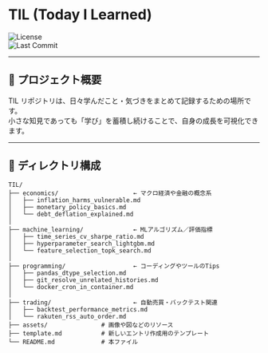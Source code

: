 # TIL (Today I Learned)

![License](https://img.shields.io/badge/license-MIT-blue.svg)  
![Last Commit](https://img.shields.io/github/last-commit/HyperThread777/TIL.svg)

---

## 🎯 プロジェクト概要

TIL リポジトリは、日々学んだこと・気づきをまとめて記録するための場所です。  
小さな知見であっても「学び」を蓄積し続けることで、自身の成長を可視化できます。

---

## 📂 ディレクトリ構成

```text
TIL/
├── economics/                     ← マクロ経済や金融の概念系
│   ├── inflation_harms_vulnerable.md
│   ├── monetary_policy_basics.md
│   └── debt_deflation_explained.md
│
├── machine_learning/              ← MLアルゴリズム／評価指標
│   ├── time_series_cv_sharpe_ratio.md
│   ├── hyperparameter_search_lightgbm.md
│   └── feature_selection_topk_search.md
│
├── programming/                   ← コーディングやツールのTips
│   ├── pandas_dtype_selection.md
│   ├── git_resolve_unrelated_histories.md
│   └── docker_cron_in_container.md
│
├── trading/                       ← 自動売買・バックテスト関連
│   ├── backtest_performance_metrics.md
│   └── rakuten_rss_auto_order.md
├── assets/               # 画像や図などのリソース
├── template.md           # 新しいエントリ作成用のテンプレート
└── README.md             # 本ファイル
